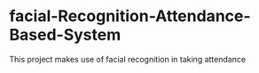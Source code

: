 # facial-Recognition-Attendance-Based-System
This project makes use of facial recognition in taking attendance 

